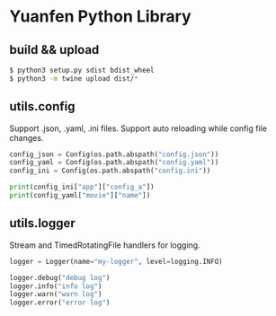 # Yuanfen Python Library

## build && upload

```bash
$ python3 setup.py sdist bdist_wheel
$ python3 -m twine upload dist/*
```

## utils.config

Support .json, .yaml, .ini files.
Support auto reloading while config file changes.

```python
config_json = Config(os.path.abspath("config.json"))
config_yaml = Config(os.path.abspath("config.yaml"))
config_ini = Config(os.path.abspath("config.ini"))

print(config_ini["app"]["config_a"])
print(config_yaml["movie"]["name"])
```

## utils.logger

Stream and TimedRotatingFile handlers for logging.

```python
logger = Logger(name="my-logger", level=logging.INFO)

logger.debug("debug log")
logger.info("info log")
logger.warn("warn log")
logger.error("error log")
```